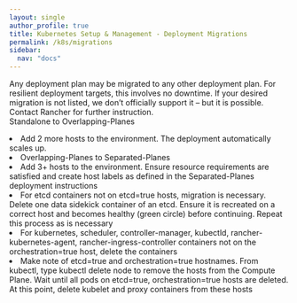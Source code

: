 ```yaml
---
layout: single
author_profile: true
title: Kubernetes Setup & Management - Deployment Migrations
permalink: /k8s/migrations
sidebar:
  nav: "docs"
---
```


Any deployment plan may be migrated to any other deployment plan. For resilient deployment targets, this involves no downtime. If your desired migration is not listed, we don’t officially support it – but it is possible. Contact Rancher for further instruction. <br>
Standalone to Overlapping-Planes
<li>Add 2 more hosts to the environment. The deployment automatically scales up.<li>
Overlapping-Planes to Separated-Planes
<li>Add 3+ hosts to the environment. Ensure resource requirements are satisfied and create host labels as defined in the Separated-Planes deployment instructions</li>
<li>For etcd containers not on etcd=true hosts, migration is necessary. Delete one data sidekick container of an etcd. Ensure it is recreated on a correct host and becomes healthy (green circle) before continuing. Repeat this process as is necessary</li>
<li>For kubernetes, scheduler, controller-manager, kubectld, rancher-kubernetes-agent, rancher-ingress-controller containers not on the orchestration=true host, delete the containers</li>
<li>Make note of etcd=true and orchestration=true hostnames. From kubectl, type kubectl delete node <hostname> to remove the hosts from the Compute Plane. Wait until all pods on etcd=true, orchestration=true hosts are deleted. At this point, delete kubelet and proxy containers from these hosts</li>


